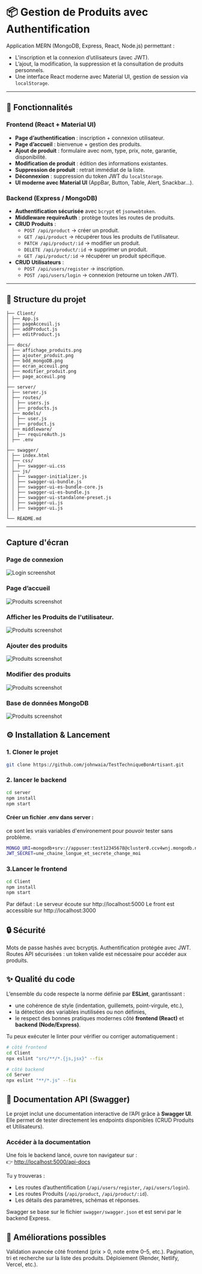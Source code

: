 # 📦 Gestion de Produits avec Authentification

Application MERN (MongoDB, Express, React, Node.js) permettant :
- L'inscription et la connexion d’utilisateurs (avec JWT).
- L’ajout, la modification, la suppression et la consultation de produits personnels.
- Une interface React moderne avec Material UI, gestion de session via `localStorage`.

---

## 🚀 Fonctionnalités

### Frontend (React + Material UI)
- **Page d’authentification** : inscription + connexion utilisateur.
- **Page d’accueil** : bienvenue + gestion des produits.
- **Ajout de produit** : formulaire avec nom, type, prix, note, garantie, disponibilité.
- **Modification de produit** : édition des informations existantes.
- **Suppression de produit** : retrait immédiat de la liste.
- **Déconnexion** : suppression du token JWT du `localStorage`.
- **UI moderne avec Material UI** (AppBar, Button, Table, Alert, Snackbar…).

### Backend (Express / MongoDB)
- **Authentification sécurisée** avec `bcrypt` et `jsonwebtoken`.
- **Middleware requireAuth** : protège toutes les routes de produits.
- **CRUD Produits** :
  - `POST /api/product` → créer un produit.
  - `GET /api/product` → récupérer tous les produits de l’utilisateur.
  - `PATCH /api/product/:id` → modifier un produit.
  - `DELETE /api/product/:id` → supprimer un produit.
  - `GET /api/product/:id` → récupérer un produit spécifique.
- **CRUD Utilisateurs** :
  - `POST /api/users/register` → inscription.
  - `POST /api/users/login` → connexion (retourne un token JWT).

---

## 📂 Structure du projet
```
├── Client/
│ ├── App.js
│ ├── pageAcceuil.js
│ ├── addProduct.js
│ ├── editProduct.js
│
├── docs/
│ ├── affichage_produits.png
│ ├── ajouter_produit.png
│ ├── bdd_mongoDB.png
│ ├── ecran_acceuil.png
│ ├── modifier_produit.png
│ ├── page_acceuil.png
│
├── server/
│ ├── server.js
│ ├── routes/
│ │ ├── users.js
│ │ ├── products.js
│ ├── models/
│ │ ├── user.js
│ │ ├── product.js
│ ├── middleware/
│ │ ├── requireAuth.js
│ ├── .env
│
├── swagger/
│ ├── index.html
│ ├── css/
│ │ ├── swagger-ui.css
│ ├── js/
│ │ ├── swagger-initializer.js
│ │ ├── swagger-ui-bundle.js
│ │ ├── swagger-ui-es-bundle-core.js
│ │ ├── swagger-ui-es-bundle.js
│ │ ├── swagger-ui-standalone-preset.js
│ │ ├── swagger-ui.js
│ │ ├── swagger-ui.js
│
└── README.md
```

---

## Capture d'écran

### Page de connexion

![Login screenshot](./docs/ecran_acceuil.png)

### Page d’accueil

![Produits screenshot](./docs/page_acceuil.png)

### Afficher les Produits de l'utilisateur.

![Produits screenshot](./docs/affichage_produits.png)

### Ajouter des produits

![Produits screenshot](./docs/ajouter_produit.png)

### Modifier des produits

![Produits screenshot](./docs/modifier_produit.png)

### Base de données MongoDB

![Produits screenshot](./docs/bdd_mongoDB.png)

## ⚙️ Installation & Lancement

### 1. Cloner le projet

```bash
git clone https://github.com/johnwaia/TestTechniqueBonArtisant.git
```

### 2. lancer le backend

```bash
cd server
npm install
npm start
```

#### Créer un fichier .env dans server :

ce sont les vrais variables d'environement pour pouvoir tester sans problème.
```bash
MONGO_URI=mongodb+srv://appuser:test12345678@cluster0.ccv4wnj.mongodb.net/?retryWrites=true&w=majority&appName=Cluster0
JWT_SECRET=une_chaine_longue_et_secrete_change_moi
```

### 3.Lancer le frontend

```bash
cd Client
npm install
npm start
```

Par défaut :
Le serveur écoute sur http://localhost:5000
Le front est accessible sur http://localhost:3000

## 🔒 Sécurité

Mots de passe hashés avec bcryptjs.
Authentification protégée avec JWT.
Routes API sécurisées : un token valide est nécessaire pour accéder aux produits.

## ✨ Qualité du code

L’ensemble du code respecte la norme définie par **ESLint**, garantissant :
- une cohérence de style (indentation, guillemets, point-virgule, etc.),
- la détection des variables inutilisées ou non définies,
- le respect des bonnes pratiques modernes côté **frontend (React)** et **backend (Node/Express)**.

Tu peux exécuter le linter pour vérifier ou corriger automatiquement :

```bash
# côté frontend
cd Client
npx eslint "src/**/*.{js,jsx}" --fix

# côté backend
cd Server
npx eslint "**/*.js" --fix
```

## 📖 Documentation API (Swagger)

Le projet inclut une documentation interactive de l’API grâce à **Swagger UI**.  
Elle permet de tester directement les endpoints disponibles (CRUD Produits et Utilisateurs).

### Accéder à la documentation

Une fois le backend lancé, ouvre ton navigateur sur :  
👉 [http://localhost:5000/api-docs](http://localhost:5000/api-docs)

Tu y trouveras :
- Les routes d’authentification (`/api/users/register`, `/api/users/login`).
- Les routes Produits (`/api/product`, `/api/product/:id`).
- Les détails des paramètres, schémas et réponses.

Swagger se base sur le fichier `swagger/swagger.json` et est servi par le backend Express.

## 📌 Améliorations possibles

Validation avancée côté frontend (prix > 0, note entre 0–5, etc.).
Pagination, tri et recherche sur la liste des produits.
Déploiement (Render, Netlify, Vercel, etc.).
